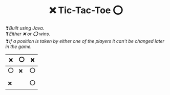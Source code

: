 <h1 align="center">❌ Tic-Tac-Toe ⭕</h1>

 ❣<i>Built using Java.</i><br>
 ❣<i>Either ❌ or ⭕ wins.</i><br>
 ❣<i>If a position is taken by either one of the players it can't be changed later in the game. </i><br>


| ❌ | ⭕ | ❌ |
|---|---|---|
| ⭕ | ❌ | ⭕ |
|   |   |   |
| ❌ |   | ⭕ |









